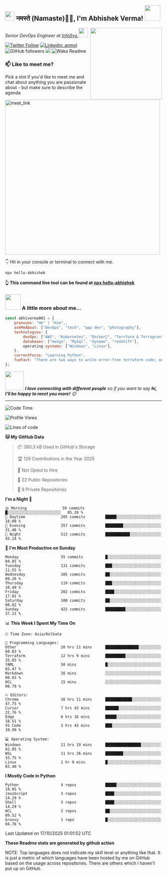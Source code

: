 <h2><img src="https://emojis.slackmojis.com/emojis/images/1531849430/4246/blob-sunglasses.gif?1531849430" width="30"/> नमस्ते (Namaste)🙏🏻, I'm Abhishek Verma! <img src="https://media.giphy.com/media/12oufCB0MyZ1Go/giphy.gif" width="50"></h2>
<img align='right' src="https://media.giphy.com/media/M9gbBd9nbDrOTu1Mqx/giphy.gif" width="230">
<p><em>Senior DevOps Engineer at <a href="https://www.infosys.com/">InfoSys
</a><img src="https://media.giphy.com/media/WUlplcMpOCEmTGBtBW/giphy.gif" width="30"> 
</em></p>

[![Twitter Follow](https://img.shields.io/twitter/follow/misteranmol?label=Follow)](https://twitter.com/intent/follow?screen_name=AbAbhishekverma)
[![Linkedin: anmol](https://img.shields.io/badge/-abhishek-blue?style=flat-square&logo=Linkedin&logoColor=white&link=https://www.linkedin.com/in/abhiverma001/)](https://www.linkedin.com/in/abhiverma001/)
![GitHub followers](https://img.shields.io/github/followers/abhiverma001?label=Follow&style=social)
![](https://visitor-badge.glitch.me/badge?page_id=anmol098.anmol098)
![Waka Readme](https://wakatime.com/badge/user/d23527f0-66b1-4a3f-9db5-c346e05aefa5.svg)

### 📫 Like to meet me?

Pick a slot if you'd like to meet me and chat about anything you are passionate about - but make sure to describe the agenda

<a href="https://calendly.com/ab-abhishekverma096/30min" target="_blank"><img width="498" alt="meet_link" src="https://user-images.githubusercontent.com/15426564/144297439-f530f383-e73e-41e0-9914-a9b7d3f432e5.png"></a>

👇 Hit in your console or terminal to connect with me.

```bash
npx hello-abhishek
```
**👆 This command line tool can be found at [npx hello-abhishek](https://github.com/abhiverma001/introduction-npm-package)**

### <img src="https://media.giphy.com/media/VgCDAzcKvsR6OM0uWg/giphy.gif" width="50"> A little more about me...  

```javascript
const abhiverma001 = {
    pronouns: "He" | "Him",,
    askMeAbout: ["DevOps", "tech", "app dev", "photography"],
    technologies: {
        devOps: ["AWS", "Kubernetes", "Docker🐳", "Terrform & Terragrunt", "Bash-Scripting", "CI-CD", "GitHub-Action", "Jenkins", "Spinnaker", "Datadog/New-Relic", "CloudFlare/Route53", "Nginx"],
        databases: ["mongo", "MySql", "dynamo", "redshift"],
        operating-systems: ["Windows", "Linux"],
    },
    currentFocus: "Learning Python",
    funFact: "There are two ways to write error-free terraform code; only the third one works"
};
```

<img src="https://media.giphy.com/media/LnQjpWaON8nhr21vNW/giphy.gif" width="60"> <em><b>I love connecting with different people</b> so if you want to say <b>hi, I'll be happy to meet you more!</b> 😊</em>

---
<!--START_SECTION:waka-->
![Code Time](http://img.shields.io/badge/Code%20Time-1%2C928%20hrs%2022%20mins-blue)

![Profile Views](http://img.shields.io/badge/Profile%20Views-1-blue)

![Lines of code](https://img.shields.io/badge/From%20Hello%20World%20I%27ve%20Written-191.3%20thousand%20lines%20of%20code-blue)

**🐱 My GitHub Data** 

> 📦 360.3 kB Used in GitHub's Storage 
 > 
> 🏆 129 Contributions in the Year 2025
 > 
> 🚫 Not Opted to Hire
 > 
> 📜 22 Public Repositories 
 > 
> 🔑 9 Private Repositories 
 > 
**I'm a Night 🦉** 

```text
🌞 Morning                59 commits          █░░░░░░░░░░░░░░░░░░░░░░░░   05.20 % 
🌆 Daytime                205 commits         █████░░░░░░░░░░░░░░░░░░░░   18.08 % 
🌃 Evening                357 commits         ████████░░░░░░░░░░░░░░░░░   31.48 % 
🌙 Night                  513 commits         ███████████░░░░░░░░░░░░░░   45.24 % 
```
📅 **I'm Most Productive on Sunday** 

```text
Monday                   55 commits          █░░░░░░░░░░░░░░░░░░░░░░░░   04.85 % 
Tuesday                  131 commits         ███░░░░░░░░░░░░░░░░░░░░░░   11.55 % 
Wednesday                105 commits         ██░░░░░░░░░░░░░░░░░░░░░░░   09.26 % 
Thursday                 119 commits         ███░░░░░░░░░░░░░░░░░░░░░░   10.49 % 
Friday                   202 commits         ████░░░░░░░░░░░░░░░░░░░░░   17.81 % 
Saturday                 100 commits         ██░░░░░░░░░░░░░░░░░░░░░░░   08.82 % 
Sunday                   422 commits         █████████░░░░░░░░░░░░░░░░   37.21 % 
```


📊 **This Week I Spent My Time On** 

```text
🕑︎ Time Zone: Asia/Kolkata

💬 Programming Languages: 
Other                    20 hrs 21 mins      ███████████████░░░░░░░░░░   60.03 % 
Terraform                12 hrs 9 mins       █████████░░░░░░░░░░░░░░░░   35.85 % 
YAML                     50 mins             █░░░░░░░░░░░░░░░░░░░░░░░░   02.47 % 
Markdown                 16 mins             ░░░░░░░░░░░░░░░░░░░░░░░░░   00.83 % 
HCL                      15 mins             ░░░░░░░░░░░░░░░░░░░░░░░░░   00.79 % 

🔥 Editors: 
Chrome                   16 hrs 11 mins      ████████████░░░░░░░░░░░░░   47.75 % 
Cursor                   7 hrs 43 mins       ██████░░░░░░░░░░░░░░░░░░░   22.76 % 
Edge                     6 hrs 16 mins       █████░░░░░░░░░░░░░░░░░░░░   18.51 % 
VS Code                  3 hrs 43 mins       ███░░░░░░░░░░░░░░░░░░░░░░   10.99 % 

💻 Operating System: 
Windows                  21 hrs 19 mins      ████████████████░░░░░░░░░   62.85 % 
WSL                      11 hrs 26 mins      ████████░░░░░░░░░░░░░░░░░   33.75 % 
Linux                    1 hr 9 mins         █░░░░░░░░░░░░░░░░░░░░░░░░   03.40 % 
```

**I Mostly Code in Python** 

```text
Python                   4 repos             █████░░░░░░░░░░░░░░░░░░░░   19.05 % 
JavaScript               3 repos             ████░░░░░░░░░░░░░░░░░░░░░   14.29 % 
Shell                    3 repos             ████░░░░░░░░░░░░░░░░░░░░░   14.29 % 
HCL                      2 repos             ██░░░░░░░░░░░░░░░░░░░░░░░   09.52 % 
Groovy                   1 repo              █░░░░░░░░░░░░░░░░░░░░░░░░   04.76 % 
```




 Last Updated on 17/10/2025 01:01:52 UTC
<!--END_SECTION:waka-->

**These Readme stats are generated by github action**

NOTE: Top languages does not indicate my skill level or anything like that. It is just a metric of which languages have been hosted by me on GitHub based on the usage across repositories. There are others which I haven't put up on GitHub.
